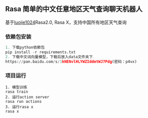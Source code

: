 ##  Rasa 简单的中文任意地区天气查询聊天机器人

基于[luojie1024](https://github.com/luojie1024)Rasa2.0, Rasa X，支持中国所有地区天气查询

### 依赖包安装

```python
1. 下载python依赖包
pip install -r requirements.txt
2. 下载中文词向量模型，下载后放入data文件夹下
https://pan.baidu.com/s/1kNENvlHLYWZIddmtWJ7Pdg(密码：p4vx)
```

### 项目运行

```pyth
1. 模型训练
rasa train 
2. 运行action server
rasa run actions
3. 运行rasa x
rasa x
```





